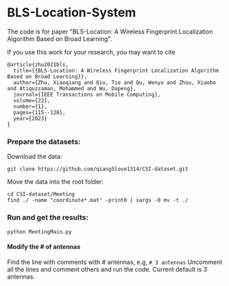 # BLS-Location-System
The code is for paper "BLS-Location: A Wireless Fingerprint Localization Algorithm Based on Broad Learning".

If you use this work for your research, you may want to cite

```
@article{zhu2021bls,
  title={{BLS-Location: A Wireless Fingerprint Localization Algorithm Based on Broad Learning}},
  author={Zhu, Xiaoqiang and Qiu, Tie and Qu, Wenyu and Zhou, Xiaobo and Atiquzzaman, Mohammed and Wu, Dapeng},
  journal={IEEE Transactions on Mobile Computing},
  volume={22},
  number={1},
  pages={115--128},
  year={2023}
}
```

### Prepare the datasets:
Download the data: 
```
git clone https://github.com/qiang5love1314/CSI-dataset.git
```
Move the data into the root folder:
```
cd CSI-dataset/Meeting
find ./ -name "coordinate*.mat" -print0 | xargs -0 mv -t ./
```

### Run and get the results:
```
python MeetingMain.py
```

#### Modify the \# of antennas
Find the line with comments with \# antennas, e.g, `# 3 antennas`
Uncomment all the lines and comment others and run the code. Current default is 3 antennas. 
